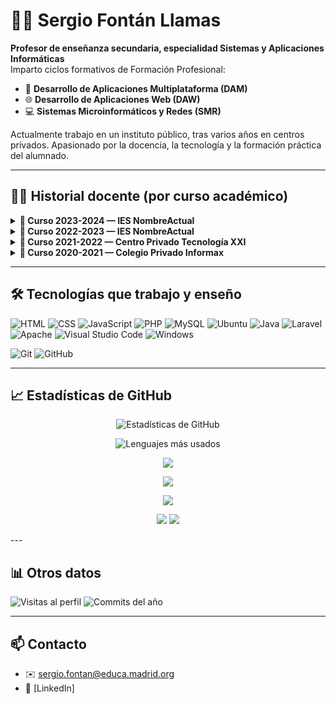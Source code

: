 # 👨‍🏫 Sergio Fontán Llamas

**Profesor de enseñanza secundaria, especialidad Sistemas y Aplicaciones Informáticas**  
Imparto ciclos formativos de Formación Profesional:

- 📱 **Desarrollo de Aplicaciones Multiplataforma (DAM)**
- 🌐 **Desarrollo de Aplicaciones Web (DAW)**
- 💻 **Sistemas Microinformáticos y Redes (SMR)**

Actualmente trabajo en un instituto público, tras varios años en centros privados. Apasionado por la docencia, la tecnología y la formación práctica del alumnado.

---

## 🧑‍🏫 Historial docente (por curso académico)

<details>
  <summary><strong>📅 Curso 2023-2024 — IES NombreActual</strong></summary>

**DAM**
- Programación
- Bases de Datos

**DAW**
- Desarrollo Web en Entorno Cliente

**SMR**
- Redes Locales

</details>

<details>
  <summary><strong>📅 Curso 2022-2023 — IES NombreActual</strong></summary>

**DAM**
- Sistemas Informáticos
- Desarrollo de Interfaces

**DAW**
- Lenguajes de Marcas
- Despliegue de Aplicaciones Web

**SMR**
- Aplicaciones Ofimáticas

</details>

<details>
  <summary><strong>📅 Curso 2021-2022 — Centro Privado Tecnología XXI</strong></summary>

**DAM**
- Acceso a Datos
- Proyecto DAM

**DAW**
- Proyecto DAW
- Desarrollo Web en Entorno Servidor

</details>

<details>
  <summary><strong>📅 Curso 2020-2021 — Colegio Privado Informax</strong></summary>

**SMR**
- Seguridad Informática
- Sistemas Operativos Monopuesto

</details>

<style>
details[open] summary ~ * {
  animation: fadeIn 0.3s ease-in;
}

@keyframes fadeIn {
  from { opacity: 0; transform: translateY(-5px); }
  to { opacity: 1; transform: translateY(0); }
}
</style>

---

## 🛠️ Tecnologías que trabajo y enseño

![HTML](https://img.shields.io/badge/-HTML5-E34F26?style=flat&logo=html5&logoColor=white)
![CSS](https://img.shields.io/badge/-CSS3-1572B6?style=flat&logo=css3)
![JavaScript](https://img.shields.io/badge/-JavaScript-F7DF1E?style=flat&logo=javascript&logoColor=black)
![PHP](https://img.shields.io/badge/-PHP-777BB4?style=flat&logo=php&logoColor=white)
![MySQL](https://img.shields.io/badge/-MySQL-4479A1?style=flat&logo=mysql&logoColor=white)
![Ubuntu](https://img.shields.io/badge/-Ubuntu-E95420?style=flat&logo=ubuntu&logoColor=white)
![Java](https://img.shields.io/badge/-Java-007396?style=flat&logo=java&logoColor=white)
![Laravel](https://img.shields.io/badge/-Laravel-FF2D20?style=flat&logo=laravel&logoColor=white)
![Apache](https://img.shields.io/badge/-Apache-D22128?style=flat&logo=apache)
![Visual Studio Code](https://img.shields.io/badge/-VS%20Code-007ACC?style=flat&logo=visual-studio-code)
![Windows](https://img.shields.io/badge/-Windows-0078D6?style=flat&logo=windows)

![Git](https://img.shields.io/badge/-Git-F05032?style=flat&logo=git&logoColor=white)
![GitHub](https://img.shields.io/badge/-GitHub-181717?style=flat&logo=github)

---

## 📈 Estadísticas de GitHub

<p align="center">
  <img src="https://github-readme-stats.vercel.app/api?username=SergioFontan&show_icons=true&theme=default&count_private=true" alt="Estadísticas de GitHub" />
</p>

<p align="center">
  <img src="https://github-readme-stats.vercel.app/api/top-langs/?username=SergioFontan&layout=compact&langs_count=8&theme=default" alt="Lenguajes más usados" />
</p>

<p align="center">
  <img src="https://github-readme-stats.vercel.app/api?username=SergioFontan&show_icons=true&count_private=true" />
</p>

<p align="center">
  <img src="https://github-readme-stats.vercel.app/api/top-langs/?username=SergioFontan&layout=compact" />
</p>

<p align="center">
  <img src="https://github-readme-activity-graph.cyclic.app/graph?username=SergioFontan&theme=github-light" />
</p>

<p align="center">
  <img src="https://github-readme-stats.vercel.app/api/top-langs/?username=SergioFontan&layout=donut" />
  <img src="https://github-readme-stats.vercel.app/api/top-langs/?username=SergioFontan&layout=donut-vertical" />
</p>
---

## 📊 Otros datos

![Visitas al perfil](https://komarev.com/ghpvc/?username=SergioFontan&label=Visitas+al+perfil&color=0e75b6&style=flat)
![Commits del año](https://badgen.net/github/commits/SergioFontan/?icon=github)

---

## 📫 Contacto

- ✉️ sergio.fontan@educa.madrid.org
- 🔗 [LinkedIn]
